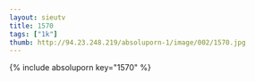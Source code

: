 ```yaml
--- 
layout: sieutv
title: 1570
tags: ["1k"]
thumb: http://94.23.248.219/absoluporn-1/image/002/1570.jpg
---
```

{% include absoluporn key="1570" %} 
